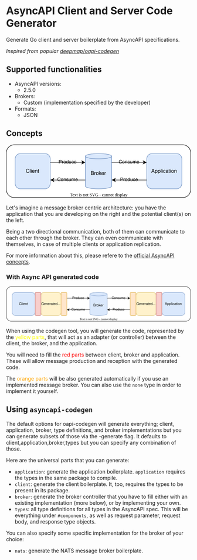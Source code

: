 # AsyncAPI Client and Server Code Generator

Generate Go client and server boilerplate from AsyncAPI specifications.

*Inspired from popular [deepmap/oapi-codegen](https://github.com/deepmap/oapi-codegen)*

## Supported functionalities

* AsyncAPI versions:
  * 2.5.0
* Brokers:
  * Custom (implementation specified by the developer)
* Formats:
  * JSON

## Concepts

![basic schema](assets/basic-schema.svg)

Let's imagine a message broker centric architecture: you have the application
that you are developing on the right and the potential client(s) on the left.

Being a two directional communication, both of them can communicate to each
other through the broker. They can even communicate with themselves, in case
of multiple clients or application replication.

For more information about this, please refere to the [official AsyncAPI
concepts](https://www.asyncapi.com/docs/concepts).

### With Async API generated code

![with codegen schema](assets/with-codegen-schema.svg)

When using the codegen tool, you will generate the code, represented by the <span style="color:yellow">yellow parts</span>, that will act as an
adapter (or controller) between the client, the broker, and the application.

You will need to fill the <span style="color:red">red parts</span> between client, broker and application. These will allow message production and reception with the generated code.

The <span style="color:orange">orange parts</span> will be also generated automatically if you use an implemented
message broker. You can also use the `none` type in order to implement it yourself.

<!-- TODO: ## Example -->

## Using `asyncapi-codegen`

The default options for oapi-codegen will generate everything; client, application,
broker, type definitions, and broker implementations but you can generate subsets
of those via the -generate flag. It defaults to client,application,broker,types
but you can specify any combination of those.

Here are the universal parts that you can generate:

* `application`: generate the application boilerplate. `application` requires
  the types in the same package to compile.
* `client`: generate the client boilerplate. It, too, requires the types to be
  present in its package.
* `broker`: generate the broker controller that you have to fill either with an
  existing implementation (more below), or by implementing your own.
* `types`: all type definitions for all types in the AsyncAPI spec.
  This will be everything under `#components`, as well as request parameter,
  request body, and response type objects.

You can also specify some specific implementation for the broker of your choice:

* `nats`: generate the NATS message broker boilerplate.
